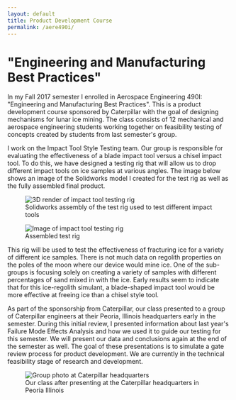 ```yaml
---
layout: default
title: Product Development Course
permalink: /aere490i/
---
```


# "Engineering and Manufacturing Best Practices"

In my Fall 2017 semester I enrolled in Aerospace Engineering 490I: "Engineering and Manufacturing Best Practices". This is a product development course sponsored by Caterpillar with the goal of designing mechanisms for lunar ice mining. The class consists of 12 mechanical and aerospace engineering students working together on feasibility testing of concepts created by students from last semester's group.

I work on the Impact Tool Style Testing team. Our group is responsible for evaluating the effectiveness of a blade impact tool versus a chisel impact tool. To do this, we have designed a testing rig that will allow us to drop different impact tools on ice samples at various angles. The image below shows an image of the Solidworks model I created for the test rig as well as the fully assembled final product.  

<figure>
	<img src="{{ site.baseurl }}/assets/test_rig_render_cropped.png" alt="3D render of impact tool testing rig"/>
	<figcaption>Solidworks assembly of the test rig used to test different impact tools</figcaption>
</figure>
<figure>
	<img src="{{ site.baseurl }}/assets/test_rig.JPG" alt="Image of impact tool testing rig"/>
	<figcaption>Assembled test rig</figcaption>
</figure>
This rig will be used to test the effectiveness of fracturing ice for a variety of different ice samples. There is not much data on regolith properties on the poles of the moon where our device would mine ice. One of the sub-groups is focusing solely on creating a variety of samples with different percentages of sand mixed in with the ice. Early results seem to indicate that for this ice-regolith simulant, a blade-shaped impact tool would be more effective at freeing ice than a chisel style tool.

As part of the sponsorship from Caterpillar, our class presented to a group of Caterpillar engineers at their Peoria, Illinois headquarters early in the semester. During this initial review, I presented information about last year's Failure Mode Effects Analysis and how we used it to guide our testing for this semester.  We will present our data and conclusions again at the end of the semester as well. The goal of these presentations is to simulate a gate review process for product development. We are currently in the technical feasibility stage of research and development. 

<figure>
	<img src="{{ site.baseurl }}/assets/Caterpillar.jpg" alt="Group photo at Caterpillar headquarters"/>
	<figcaption>Our class after presenting at the Caterpillar headquarters in Peoria Illinois</figcaption>
</figure>